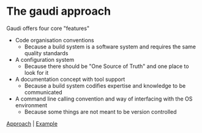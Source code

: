 # The gaudi approach

Gaudi offers four core "features"

* Code organisation conventions
  * Because a build system is a software system and requires the same quality standards
* A configuration system
  * Because there should be "One Source of Truth" and one place to look for it
* A documentation concept with tool support
  * Because a build system codifies expertise and knowledge to be communicated
* A command line calling convention and way of interfacing with the OS environment
  * Because some things are not meant to be version controlled

[Approach](Approach.md) | [Example](Example.md)